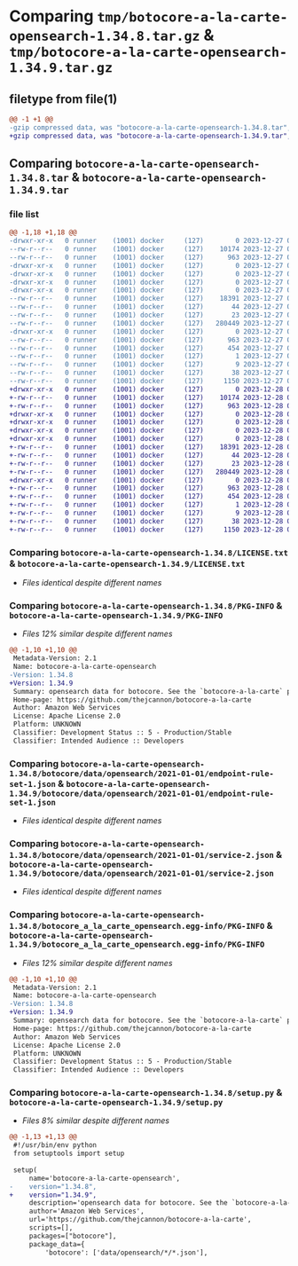 # Comparing `tmp/botocore-a-la-carte-opensearch-1.34.8.tar.gz` & `tmp/botocore-a-la-carte-opensearch-1.34.9.tar.gz`

## filetype from file(1)

```diff
@@ -1 +1 @@
-gzip compressed data, was "botocore-a-la-carte-opensearch-1.34.8.tar", last modified: Wed Dec 27 01:06:53 2023, max compression
+gzip compressed data, was "botocore-a-la-carte-opensearch-1.34.9.tar", last modified: Thu Dec 28 01:06:54 2023, max compression
```

## Comparing `botocore-a-la-carte-opensearch-1.34.8.tar` & `botocore-a-la-carte-opensearch-1.34.9.tar`

### file list

```diff
@@ -1,18 +1,18 @@
-drwxr-xr-x   0 runner    (1001) docker     (127)        0 2023-12-27 01:06:53.035344 botocore-a-la-carte-opensearch-1.34.8/
--rw-r--r--   0 runner    (1001) docker     (127)    10174 2023-12-27 01:06:52.000000 botocore-a-la-carte-opensearch-1.34.8/LICENSE.txt
--rw-r--r--   0 runner    (1001) docker     (127)      963 2023-12-27 01:06:53.035344 botocore-a-la-carte-opensearch-1.34.8/PKG-INFO
-drwxr-xr-x   0 runner    (1001) docker     (127)        0 2023-12-27 01:06:53.031344 botocore-a-la-carte-opensearch-1.34.8/botocore/
-drwxr-xr-x   0 runner    (1001) docker     (127)        0 2023-12-27 01:06:53.031344 botocore-a-la-carte-opensearch-1.34.8/botocore/data/
-drwxr-xr-x   0 runner    (1001) docker     (127)        0 2023-12-27 01:06:53.031344 botocore-a-la-carte-opensearch-1.34.8/botocore/data/opensearch/
-drwxr-xr-x   0 runner    (1001) docker     (127)        0 2023-12-27 01:06:53.031344 botocore-a-la-carte-opensearch-1.34.8/botocore/data/opensearch/2021-01-01/
--rw-r--r--   0 runner    (1001) docker     (127)    18391 2023-12-27 01:06:29.000000 botocore-a-la-carte-opensearch-1.34.8/botocore/data/opensearch/2021-01-01/endpoint-rule-set-1.json
--rw-r--r--   0 runner    (1001) docker     (127)       44 2023-12-27 01:06:29.000000 botocore-a-la-carte-opensearch-1.34.8/botocore/data/opensearch/2021-01-01/examples-1.json
--rw-r--r--   0 runner    (1001) docker     (127)       23 2023-12-27 01:06:29.000000 botocore-a-la-carte-opensearch-1.34.8/botocore/data/opensearch/2021-01-01/paginators-1.json
--rw-r--r--   0 runner    (1001) docker     (127)   280449 2023-12-27 01:06:29.000000 botocore-a-la-carte-opensearch-1.34.8/botocore/data/opensearch/2021-01-01/service-2.json
-drwxr-xr-x   0 runner    (1001) docker     (127)        0 2023-12-27 01:06:53.035344 botocore-a-la-carte-opensearch-1.34.8/botocore_a_la_carte_opensearch.egg-info/
--rw-r--r--   0 runner    (1001) docker     (127)      963 2023-12-27 01:06:52.000000 botocore-a-la-carte-opensearch-1.34.8/botocore_a_la_carte_opensearch.egg-info/PKG-INFO
--rw-r--r--   0 runner    (1001) docker     (127)      454 2023-12-27 01:06:53.000000 botocore-a-la-carte-opensearch-1.34.8/botocore_a_la_carte_opensearch.egg-info/SOURCES.txt
--rw-r--r--   0 runner    (1001) docker     (127)        1 2023-12-27 01:06:52.000000 botocore-a-la-carte-opensearch-1.34.8/botocore_a_la_carte_opensearch.egg-info/dependency_links.txt
--rw-r--r--   0 runner    (1001) docker     (127)        9 2023-12-27 01:06:52.000000 botocore-a-la-carte-opensearch-1.34.8/botocore_a_la_carte_opensearch.egg-info/top_level.txt
--rw-r--r--   0 runner    (1001) docker     (127)       38 2023-12-27 01:06:53.035344 botocore-a-la-carte-opensearch-1.34.8/setup.cfg
--rw-r--r--   0 runner    (1001) docker     (127)     1150 2023-12-27 01:06:52.000000 botocore-a-la-carte-opensearch-1.34.8/setup.py
+drwxr-xr-x   0 runner    (1001) docker     (127)        0 2023-12-28 01:06:54.658380 botocore-a-la-carte-opensearch-1.34.9/
+-rw-r--r--   0 runner    (1001) docker     (127)    10174 2023-12-28 01:06:54.000000 botocore-a-la-carte-opensearch-1.34.9/LICENSE.txt
+-rw-r--r--   0 runner    (1001) docker     (127)      963 2023-12-28 01:06:54.658380 botocore-a-la-carte-opensearch-1.34.9/PKG-INFO
+drwxr-xr-x   0 runner    (1001) docker     (127)        0 2023-12-28 01:06:54.654380 botocore-a-la-carte-opensearch-1.34.9/botocore/
+drwxr-xr-x   0 runner    (1001) docker     (127)        0 2023-12-28 01:06:54.654380 botocore-a-la-carte-opensearch-1.34.9/botocore/data/
+drwxr-xr-x   0 runner    (1001) docker     (127)        0 2023-12-28 01:06:54.654380 botocore-a-la-carte-opensearch-1.34.9/botocore/data/opensearch/
+drwxr-xr-x   0 runner    (1001) docker     (127)        0 2023-12-28 01:06:54.658380 botocore-a-la-carte-opensearch-1.34.9/botocore/data/opensearch/2021-01-01/
+-rw-r--r--   0 runner    (1001) docker     (127)    18391 2023-12-28 01:06:26.000000 botocore-a-la-carte-opensearch-1.34.9/botocore/data/opensearch/2021-01-01/endpoint-rule-set-1.json
+-rw-r--r--   0 runner    (1001) docker     (127)       44 2023-12-28 01:06:26.000000 botocore-a-la-carte-opensearch-1.34.9/botocore/data/opensearch/2021-01-01/examples-1.json
+-rw-r--r--   0 runner    (1001) docker     (127)       23 2023-12-28 01:06:26.000000 botocore-a-la-carte-opensearch-1.34.9/botocore/data/opensearch/2021-01-01/paginators-1.json
+-rw-r--r--   0 runner    (1001) docker     (127)   280449 2023-12-28 01:06:26.000000 botocore-a-la-carte-opensearch-1.34.9/botocore/data/opensearch/2021-01-01/service-2.json
+drwxr-xr-x   0 runner    (1001) docker     (127)        0 2023-12-28 01:06:54.658380 botocore-a-la-carte-opensearch-1.34.9/botocore_a_la_carte_opensearch.egg-info/
+-rw-r--r--   0 runner    (1001) docker     (127)      963 2023-12-28 01:06:54.000000 botocore-a-la-carte-opensearch-1.34.9/botocore_a_la_carte_opensearch.egg-info/PKG-INFO
+-rw-r--r--   0 runner    (1001) docker     (127)      454 2023-12-28 01:06:54.000000 botocore-a-la-carte-opensearch-1.34.9/botocore_a_la_carte_opensearch.egg-info/SOURCES.txt
+-rw-r--r--   0 runner    (1001) docker     (127)        1 2023-12-28 01:06:54.000000 botocore-a-la-carte-opensearch-1.34.9/botocore_a_la_carte_opensearch.egg-info/dependency_links.txt
+-rw-r--r--   0 runner    (1001) docker     (127)        9 2023-12-28 01:06:54.000000 botocore-a-la-carte-opensearch-1.34.9/botocore_a_la_carte_opensearch.egg-info/top_level.txt
+-rw-r--r--   0 runner    (1001) docker     (127)       38 2023-12-28 01:06:54.658380 botocore-a-la-carte-opensearch-1.34.9/setup.cfg
+-rw-r--r--   0 runner    (1001) docker     (127)     1150 2023-12-28 01:06:54.000000 botocore-a-la-carte-opensearch-1.34.9/setup.py
```

### Comparing `botocore-a-la-carte-opensearch-1.34.8/LICENSE.txt` & `botocore-a-la-carte-opensearch-1.34.9/LICENSE.txt`

 * *Files identical despite different names*

### Comparing `botocore-a-la-carte-opensearch-1.34.8/PKG-INFO` & `botocore-a-la-carte-opensearch-1.34.9/PKG-INFO`

 * *Files 12% similar despite different names*

```diff
@@ -1,10 +1,10 @@
 Metadata-Version: 2.1
 Name: botocore-a-la-carte-opensearch
-Version: 1.34.8
+Version: 1.34.9
 Summary: opensearch data for botocore. See the `botocore-a-la-carte` package for more info.
 Home-page: https://github.com/thejcannon/botocore-a-la-carte
 Author: Amazon Web Services
 License: Apache License 2.0
 Platform: UNKNOWN
 Classifier: Development Status :: 5 - Production/Stable
 Classifier: Intended Audience :: Developers
```

### Comparing `botocore-a-la-carte-opensearch-1.34.8/botocore/data/opensearch/2021-01-01/endpoint-rule-set-1.json` & `botocore-a-la-carte-opensearch-1.34.9/botocore/data/opensearch/2021-01-01/endpoint-rule-set-1.json`

 * *Files identical despite different names*

### Comparing `botocore-a-la-carte-opensearch-1.34.8/botocore/data/opensearch/2021-01-01/service-2.json` & `botocore-a-la-carte-opensearch-1.34.9/botocore/data/opensearch/2021-01-01/service-2.json`

 * *Files identical despite different names*

### Comparing `botocore-a-la-carte-opensearch-1.34.8/botocore_a_la_carte_opensearch.egg-info/PKG-INFO` & `botocore-a-la-carte-opensearch-1.34.9/botocore_a_la_carte_opensearch.egg-info/PKG-INFO`

 * *Files 12% similar despite different names*

```diff
@@ -1,10 +1,10 @@
 Metadata-Version: 2.1
 Name: botocore-a-la-carte-opensearch
-Version: 1.34.8
+Version: 1.34.9
 Summary: opensearch data for botocore. See the `botocore-a-la-carte` package for more info.
 Home-page: https://github.com/thejcannon/botocore-a-la-carte
 Author: Amazon Web Services
 License: Apache License 2.0
 Platform: UNKNOWN
 Classifier: Development Status :: 5 - Production/Stable
 Classifier: Intended Audience :: Developers
```

### Comparing `botocore-a-la-carte-opensearch-1.34.8/setup.py` & `botocore-a-la-carte-opensearch-1.34.9/setup.py`

 * *Files 8% similar despite different names*

```diff
@@ -1,13 +1,13 @@
 #!/usr/bin/env python
 from setuptools import setup
 
 setup(
     name='botocore-a-la-carte-opensearch',
-    version="1.34.8",
+    version="1.34.9",
     description='opensearch data for botocore. See the `botocore-a-la-carte` package for more info.',
     author='Amazon Web Services',
     url='https://github.com/thejcannon/botocore-a-la-carte',
     scripts=[],
     packages=["botocore"],
     package_data={
         'botocore': ['data/opensearch/*/*.json'],
```


